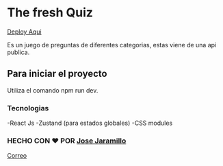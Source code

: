 # The fresh Quiz
[Deploy Aqui](https://the-fresh-quiz.vercel.app/)

Es un juego de preguntas de diferentes categorias, estas viene de una api publica.

## Para iniciar el proyecto 
Utiliza el comando npm run dev.

### Tecnologias
-React Js
-Zustand (para estados globales)
-CSS modules

### HECHO CON  ❤️ POR [Jose Jaramillo](https://github.com/joser098)
[Correo](mailto:josejaramillo098@gmail.com)
